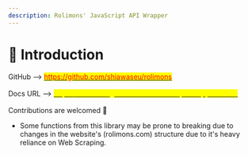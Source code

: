 ```yaml
---
description: Rolimons' JavaScript API Wrapper
---
```


# 💠 Introduction

GitHub --> [<mark style="color:red;">https://github.com/shiawaseu/rolimons</mark>](https://github.com/MEMEZNUT999/rolimons)\
\
Docs URL --> [<mark style="color:yellow;">https://shiawase.gitbook.io/rolimons-api-wrapper-docs/</mark>](https://shiawase.gitbook.io/rolimons-api-wrapper-docs/)\
\
Contributions are welcomed 💛

* Some functions from this library may be prone to breaking due to changes in the website's (rolimons.com) structure due to it's heavy reliance on Web Scraping.
